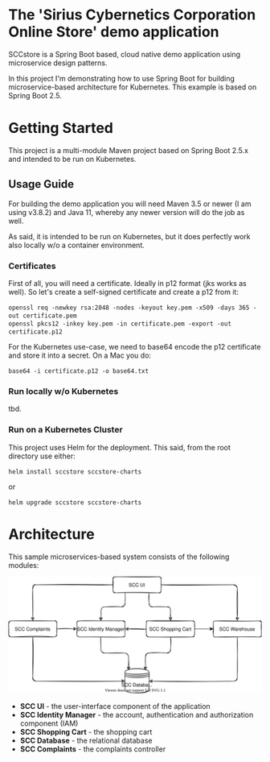 # The 'Sirius Cybernetics Corporation Online Store' demo application
SCCstore is a Spring Boot based, cloud native demo application using microservice design patterns.

In this project I'm demonstrating how to use Spring Boot for building microservice-based architecture for Kubernetes. This example is based on Spring Boot 2.5.

# Getting Started
This project is a multi-module Maven project based on Spring Boot 2.5.x and intended to be run on Kubernetes.

## Usage Guide
For building the demo application you will need Maven 3.5 or newer (I am using v3.8.2) and Java 11, whereby any newer version will do the job as well.

As said, it is intended to be run on Kubernetes, but it does perfectly work also locally w/o a container environment. 

### Certificates
First of all, you will need a certificate. Ideally in p12 format (jks works as well). So let's create a self-signed certificate and create a p12 from it:

    openssl req -newkey rsa:2048 -nodes -keyout key.pem -x509 -days 365 -out certificate.pem
    openssl pkcs12 -inkey key.pem -in certificate.pem -export -out certificate.p12

For the Kubernetes use-case, we need to base64 encode the p12 certificate and store it into a secret. On a Mac you do:

    base64 -i certificate.p12 -o base64.txt

### Run locally w/o Kubernetes
tbd.

### Run on a Kubernetes Cluster
This project uses Helm for the deployment. This said, from the root directory use either:

    helm install sccstore sccstore-charts

or

    helm upgrade sccstore sccstore-charts

# Architecture
This sample microservices-based system consists of the following modules:
<p align="center">
  <img src="./diagrams/high-level.drawio.svg">
</p>

- **SCC UI** - the user-interface component of the application
- **SCC Identity Manager** - the account, authentication and authorization component (IAM)
- **SCC Shopping Cart** - the shopping cart 
- **SCC Database** - the relational database
- **SCC Complaints** - the complaints controller

